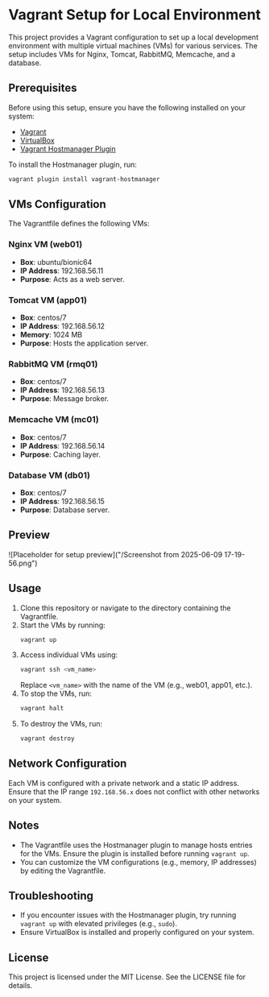 # Vagrant Setup for Local Environment

This project provides a Vagrant configuration to set up a local development environment with multiple virtual machines (VMs) for various services. The setup includes VMs for Nginx, Tomcat, RabbitMQ, Memcache, and a database.

## Prerequisites

Before using this setup, ensure you have the following installed on your system:

- [Vagrant](https://www.vagrantup.com/downloads)
- [VirtualBox](https://www.virtualbox.org/)
- [Vagrant Hostmanager Plugin](https://github.com/devopsgroup-io/vagrant-hostmanager)

To install the Hostmanager plugin, run:

```sh
vagrant plugin install vagrant-hostmanager
```

## VMs Configuration

The Vagrantfile defines the following VMs:

### Nginx VM (web01)
- **Box**: ubuntu/bionic64  
- **IP Address**: 192.168.56.11  
- **Purpose**: Acts as a web server.  

### Tomcat VM (app01)
- **Box**: centos/7  
- **IP Address**: 192.168.56.12  
- **Memory**: 1024 MB  
- **Purpose**: Hosts the application server.  

### RabbitMQ VM (rmq01)
- **Box**: centos/7  
- **IP Address**: 192.168.56.13  
- **Purpose**: Message broker.  

### Memcache VM (mc01)
- **Box**: centos/7  
- **IP Address**: 192.168.56.14  
- **Purpose**: Caching layer.  

### Database VM (db01)
- **Box**: centos/7  
- **IP Address**: 192.168.56.15  
- **Purpose**: Database server.  

## Preview

![Placeholder for setup preview]("/Screenshot from 2025-06-09 17-19-56.png")

## Usage

1. Clone this repository or navigate to the directory containing the Vagrantfile.
2. Start the VMs by running:
   ```sh
   vagrant up
   ```
3. Access individual VMs using:
   ```sh
   vagrant ssh <vm_name>
   ```
   Replace `<vm_name>` with the name of the VM (e.g., web01, app01, etc.).
4. To stop the VMs, run:
   ```sh
   vagrant halt
   ```
5. To destroy the VMs, run:
   ```sh
   vagrant destroy
   ```

## Network Configuration

Each VM is configured with a private network and a static IP address. Ensure that the IP range `192.168.56.x` does not conflict with other networks on your system.

## Notes

- The Vagrantfile uses the Hostmanager plugin to manage hosts entries for the VMs. Ensure the plugin is installed before running `vagrant up`.
- You can customize the VM configurations (e.g., memory, IP addresses) by editing the Vagrantfile.

## Troubleshooting

- If you encounter issues with the Hostmanager plugin, try running `vagrant up` with elevated privileges (e.g., `sudo`).
- Ensure VirtualBox is installed and properly configured on your system.

## License

This project is licensed under the MIT License. See the LICENSE file for details.

